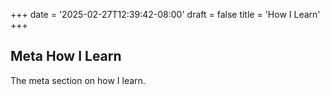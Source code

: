 +++
date = '2025-02-27T12:39:42-08:00'
draft = false
title = 'How I Learn'
+++

## Meta How I Learn

The meta section on how I learn.